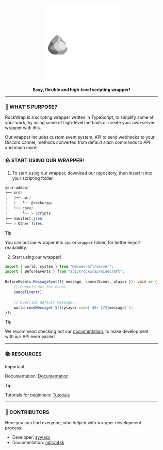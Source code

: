 <p align="center">
  <img src="public/assets/RockWrap.png" />
</p>

<p align="center">
    <b>Easy, flexible and high-level scripting wrapper!</b>
</p>

<hr />

<h3>
    🔎 WHAT'S PURPOSE?
</h3>

<p>
    RockWrap is a scripting wrapper written in TypeScript, to simplify some of your work, by using some of high-level methods or create your own server wrapper with this. 
</p>

<p>
    Our wrapper includes custom event system, API to send webhooks to your Discord cannel, methods converted from default slash commands to API and much more!
</p>

<h3>
    🪨 START USING OUR WRAPPER!
</h3>

1. To start using our wrapper, download our repository, then insert it into your scripting folder.
```powershell
your-addon/
├── src/
│   ├── api/
│   │   └── @rockwrap/
│   └── core/
│       └── > Scripts
├── manifest.json
└── > Other files.
```

> [!TIP]
> You can put our wrapper into `api` or `wrapper` folder, for better import readability.

2. Start using our wrapper!
```ts
import { world, system } from "@minecraft/server";
import { BeforeEvents } from "api/@rockwrap/minecraft";

BeforeEvents.MessageSent(({ message, cancelEvent, player }): void => {
    // Cancels out the event.
    cancelEvent();

    // Override default message.
    world.sendMessage(`§f${player.name} §8» §7${message}`);
});
```

> [!TIP]
> We recommend checking out our [documentation](docs/README.md), to make development with our API even easier!

<hr />

<h3>
    📚 RESOURCES
</h3>

> [!IMPORTANT]
> Documentation: [Documentation](docs/README.md)

> [!TIP]
> Tutorials for beginners: [Tutorials](docs/tutorials/index.md)

<hr />

<h3>
    📌 CONTRIBUTORS
</h3>

<p>
    Here you can find everyone, who helped with wrapper development process.
</p>

- Developer: <a href="https://github.com/syylaxx">syylaxx</a>
- Documentation: <a href="https://github.com/m0lc14kk">m0lc14kk</a>